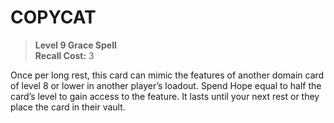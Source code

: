 ﻿# COPYCAT

> **Level 9 Grace Spell**  
> **Recall Cost:** 3

Once per long rest, this card can mimic the features of another domain card of level 8 or lower in another player’s loadout. Spend Hope equal to half the card’s level to gain access to the feature. It lasts until your next rest or they place the card in their vault.
